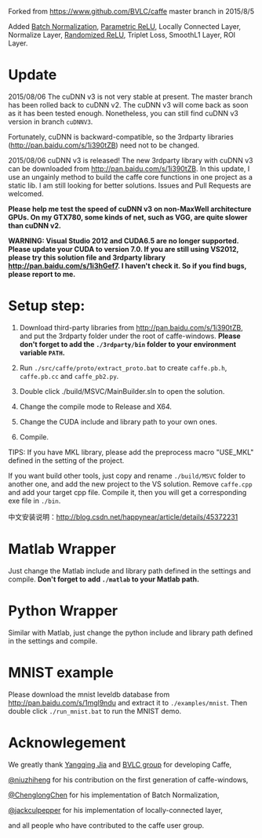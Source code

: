 Forked from https://www.github.com/BVLC/caffe master branch in 2015/8/5

Added [Batch Normalization](http://arxiv.org/abs/1502.03167), [Parametric ReLU](http://arxiv.org/abs/1502.01852), Locally Connected Layer, Normalize Layer, [Randomized ReLU](http://arxiv.org/abs/1505.00853), Triplet Loss, SmoothL1 Layer, ROI Layer. 

Update
======
2015/08/06 The cuDNN v3 is not very stable at present. The master branch has been rolled back to cuDNN v2. The cuDNN v3 will come back as soon as it has been tested enough. Nonetheless, you can still find cuDNN v3 version in branch `cuDNNV3`. 

Fortunately, cuDNN is backward-compatible, so the 3rdparty libraries (http://pan.baidu.com/s/1i390tZB) need not to be changed.

2015/08/06 cuDNN v3 is released! The new 3rdparty library with cuDNN v3 can be downloaded from http://pan.baidu.com/s/1i390tZB. In this update, I use an ungainly method to build the caffe core functions in one project as a static lib. I am still looking for better solutions. Issues and Pull Requests are welcomed.

**Please help me test the speed of cuDNN v3 on non-MaxWell architecture GPUs. On my GTX780, some kinds of net, such as VGG, are quite slower than cuDNN v2.**

**WARNING: Visual Studio 2012 and CUDA6.5 are no longer supported. Please update your CUDA to version 7.0. If you are still using VS2012, please try this solution file and 3rdparty library http://pan.baidu.com/s/1i3hGef7. I haven't check it. So if you find bugs, please report to me.**

Setup step:
======
1. Download third-party libraries from http://pan.baidu.com/s/1i390tZB, and put the 3rdparty folder under the root of caffe-windows. **Please don't forget to add the `./3rdparty/bin` folder to your environment variable `PATH`.**

2. Run `./src/caffe/proto/extract_proto.bat` to create `caffe.pb.h`, `caffe.pb.cc` and `caffe_pb2.py`.

3. Double click ./build/MSVC/MainBuilder.sln to open the solution.

4. Change the compile mode to Release and X64.

5. Change the CUDA include and library path to your own ones.

6. Compile.

TIPS: If you have MKL library, please add the preprocess macro "USE_MKL" defined in the setting of the project.

If you want build other tools, just copy and rename `./build/MSVC` folder to another one, and add the new project to the VS solution. Remove `caffe.cpp` and add your target cpp file. Compile it, then you will get a corresponding exe file in `./bin`.

中文安装说明：http://blog.csdn.net/happynear/article/details/45372231

Matlab Wrapper
======
Just change the Matlab include and library path defined in the settings and compile.
**Don't forget to add `./matlab` to your Matlab path.**

Python Wrapper
======
Similar with Matlab, just change the python include and library path defined in the settings and compile.

MNIST example
======
Please download the mnist leveldb database from http://pan.baidu.com/s/1mgl9ndu and extract it to `./examples/mnist`. Then double click `./run_mnist.bat` to run the MNIST demo.

Acknowlegement
======
We greatly thank [Yangqing Jia](https://github.com/Yangqing) and [BVLC group](https://www.github.com/BVLC/caffe) for developing Caffe,

[@niuzhiheng](https://github.com/niuzhiheng) for his contribution on the first generation of caffe-windows,

[@ChenglongChen](https://github.com/ChenglongChen/batch_normalization) for his implementation of Batch Normalization,

[@jackculpepper](https://github.com/jackculpepper/caffe) for his implementation of locally-connected layer,

and all people who have contributed to the caffe user group.
